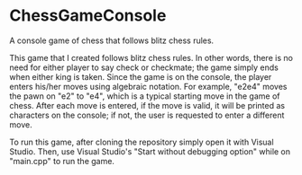 # ChessGameConsole
A console game of chess that follows blitz chess rules.

This game that I created follows blitz chess rules. In other words, there is no need for either player to say check or checkmate; the
game simply ends when either king is taken.  Since the game is on the console, the player enters his/her moves using algebraic notation. 
For example, "e2e4" moves the pawn on "e2" to "e4", which is a typical starting move in the game of chess. After each move is entered,
if the move is valid, it will be printed as characters on the console; if not, the user is requested to enter a different move.

To run this game, after cloning the repository simply open it with Visual Studio. Then, use Visual Studio's "Start without debugging option" while on "main.cpp" to run the game.
